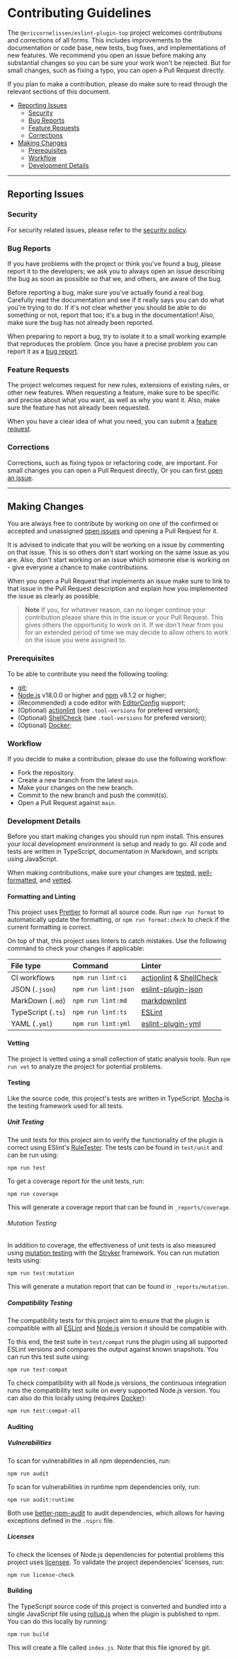 # Contributing Guidelines

The `@ericcornelissen/eslint-plugin-top` project welcomes contributions and
corrections of all forms. This includes improvements to the documentation or
code base, new tests, bug fixes, and implementations of new features. We
recommend you open an issue before making any substantial changes so you can be
sure your work won't be rejected. But for small changes, such as fixing a typo,
you can open a Pull Request directly.

If you plan to make a contribution, please do make sure to read through the
relevant sections of this document.

- [Reporting Issues](#reporting-issues)
  - [Security](#security)
  - [Bug Reports](#bug-reports)
  - [Feature Requests](#feature-requests)
  - [Corrections](#corrections)
- [Making Changes](#making-changes)
  - [Prerequisites](#prerequisites)
  - [Workflow](#workflow)
  - [Development Details](#development-details)

---

## Reporting Issues

### Security

For security related issues, please refer to the [security policy].

### Bug Reports

If you have problems with the project or think you've found a bug, please report
it to the developers; we ask you to always open an issue describing the bug as
soon as possible so that we, and others, are aware of the bug.

Before reporting a bug, make sure you've actually found a real bug. Carefully
read the documentation and see if it really says you can do what you're trying
to do. If it's not clear whether you should be able to do something or not,
report that too; it's a bug in the documentation! Also, make sure the bug has
not already been reported.

When preparing to report a bug, try to isolate it to a small working example
that reproduces the problem. Once you have a precise problem you can report it
as a [bug report].

### Feature Requests

The project welcomes request for new rules, extensions of existing rules, or
other new features. When requesting a feature, make sure to be specific and
precise about what you want, as well as why you want it. Also, make sure the
feature has not already been requested.

When you have a clear idea of what you need, you can submit a [feature request].

### Corrections

Corrections, such as fixing typos or refactoring code, are important. For small
changes you can open a Pull Request directly, Or you can first [open an issue].

---

## Making Changes

You are always free to contribute by working on one of the confirmed or accepted
and unassigned [open issues] and opening a Pull Request for it.

It is advised to indicate that you will be working on a issue by commenting on
that issue. This is so others don't start working on the same issue as you are.
Also, don't start working on an issue which someone else is working on - give
everyone a chance to make contributions.

When you open a Pull Request that implements an issue make sure to link to that
issue in the Pull Request description and explain how you implemented the issue
as clearly as possible.

> **Note** If you, for whatever reason, can no longer continue your contribution
> please share this in the issue or your Pull Request. This gives others the
> opportunity to work on it. If we don't hear from you for an extended period of
> time we may decide to allow others to work on the issue you were assigned to.

### Prerequisites

To be able to contribute you need the following tooling:

- [git];
- [Node.js] v18.0.0 or higher and [npm] v8.1.2 or higher;
- (Recommended) a code editor with [EditorConfig] support;
- (Optional) [actionlint] (see `.tool-versions` for prefered version);
- (Optional) [ShellCheck] (see `.tool-versions` for prefered version);
- (Optional) [Docker];

### Workflow

If you decide to make a contribution, please do use the following workflow:

- Fork the repository.
- Create a new branch from the latest `main`.
- Make your changes on the new branch.
- Commit to the new branch and push the commit(s).
- Open a Pull Request against `main`.

### Development Details

Before you start making changes you should run npm install. This ensures your
local development environment is setup and ready to go. All code and tests are
written in TypeScript, documentation in Markdown, and scripts using JavaScript.

When making contributions, make sure your changes are [tested](#testing),
[well-formatted](#formatting-and-linting), and [vetted](#vetting).

#### Formatting and Linting

This project uses [Prettier] to format all source code. Run `npm run format` to
automatically update the formatting, or `npm run format:check` to check if the
current formatting is correct.

On top of that, this project uses linters to catch mistakes. Use the following
command to check your changes if applicable:

| File type          | Command             | Linter                      |
| :----------------- | :------------------ | :-------------------------- |
| CI workflows       | `npm run lint:ci`   | [actionlint] & [ShellCheck] |
| JSON (`.json`)     | `npm run lint:json` | [eslint-plugin-json]        |
| MarkDown (`.md`)   | `npm run lint:md`   | [markdownlint]              |
| TypeScript (`.ts`) | `npm run lint:ts`   | [ESLint]                    |
| YAML (`.yml`)      | `npm run lint:yml`  | [eslint-plugin-yml]         |

#### Vetting

The project is vetted using a small collection of static analysis tools. Run
`npm run vet` to analyze the project for potential problems.

#### Testing

Like the source code, this project's tests are written in TypeScript. [Mocha] is
the testing framework used for all tests.

##### Unit Testing

The unit tests for this project aim to verify the functionality of the plugin is
correct using ESlint's [RuleTester]. The tests can be found in `test/unit` and
can be run using:

```shell
npm run test
```

To get a coverage report for the unit tests, run:

```shell
npm run coverage
```

This will generate a coverage report that can be found in `_reports/coverage`.

###### Mutation Testing

In addition to coverage, the effectiveness of unit tests is also measured using
[mutation testing] with the [Stryker] framework. You can run mutation tests
using:

```shell
npm run test:mutation
```

This will generate a mutation report that can be found in `_reports/mutation`.

##### Compatibility Testing

The compatibility tests for this project aim to ensure that the plugin is
compatible with all [ESLint] and [Node.js] version it should be compatible with.

To this end, the test suite in `test/compat` runs the plugin using all supported
ESLint versions and compares the output against known snapshots. You can run
this test suite using:

```shell
npm run test:compat
```

To check compatibility with all Node.js versions, the continuous integration
runs the compatibility test suite on every supported Node.js version. You can
also do this locally using (requires [Docker]):

```shell
npm run test:compat-all
```

#### Auditing

##### Vulnerabilities

To scan for vulnerabilities in all npm dependencies, run:

```shell
npm run audit
```

To scan for vulnerabilities in runtime npm dependencies only, run:

```shell
npm run audit:runtime
```

Both use [better-npm-audit] to audit dependencies, which allows for having
exceptions defined in the `.nsprc` file.

##### Licenses

To check the licenses of Node.js dependencies for potential problems this
project uses [licensee]. To validate the project dependencies' licenses, run:

```shell
npm run license-check
```

#### Building

The TypeScript source code of this project is converted and bundled into a
single JavaScript file using [rollup.js] when the plugin is published to npm.
You can do this locally by running:

```shell
npm run build
```

This will create a file called `index.js`. Note that this file ignored by git.

[actionlint]: https://github.com/rhysd/actionlint
[better-npm-audit]: https://www.npmjs.com/package/better-npm-audit
[bug report]: https://github.com/ericcornelissen/eslint-plugin-top/issues/new?labels=bug
[docker]: https://www.docker.com/
[editorconfig]: https://editorconfig.org/
[eslint]: https://eslint.org/
[eslint-plugin-json]: https://www.npmjs.com/package/eslint-plugin-json
[eslint-plugin-yml]: https://www.npmjs.com/package/eslint-plugin-yml
[feature request]: https://github.com/ericcornelissen/eslint-plugin-top/issues/new?labels=enhancement
[git]: https://git-scm.com/
[licensee]: https://github.com/jslicense/licensee.js
[markdownlint]: https://github.com/DavidAnson/markdownlint
[mocha]: https://mochajs.org/
[mutation testing]: https://en.wikipedia.org/wiki/Mutation_testing
[node.js]: https://nodejs.org/en/
[npm]: https://www.npmjs.com/
[open an issue]: https://github.com/ericcornelissen/eslint-plugin-top/issues/new
[open issues]: https://github.com/ericcornelissen/eslint-plugin-top/issues?q=is%3Aissue+is%3Aopen+no%3Aassignee
[prettier]: https://prettier.io/
[rollup.js]: https://rollupjs.org/guide/en/
[ruletester]: https://eslint.org/docs/latest/developer-guide/nodejs-api#ruletester
[security policy]: ./SECURITY.md
[shellcheck]: https://github.com/koalaman/shellcheck
[stryker]: https://stryker-mutator.io/
